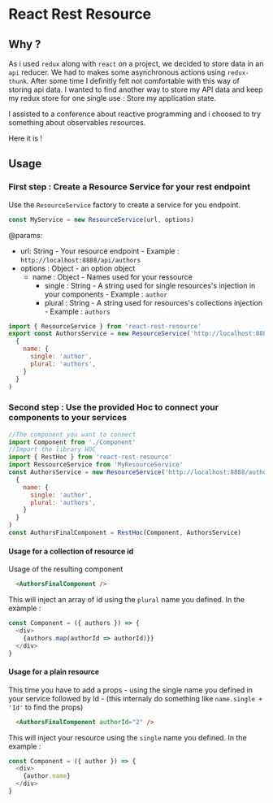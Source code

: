 # React Rest Resource

## Why ?

As i used `redux` along with `react` on a project, we decided to store data in an `api` reducer. We had to makes some asynchronous actions using `redux-thunk`.
After some time I definitly felt not comfortable with this way of storing api data. 
I wanted to find another way to store my API data and keep my redux store for one single use : Store my application state.

I assisted to a conference about reactive programming and i choosed to try something about observables resources.

Here it is !

## Usage

### First step : Create a Resource Service for your rest endpoint

Use the `ResourceService` factory to create a service for you endpoint.

```js 
const MyService = new ResourceService(url, options)
```

@params:
 - url: String - Your resource endpoint - Example : `http://localhost:8888/api/authors`
 - options : Object - an option object
   - name : Object - Names used for your ressource
     - single : String - A string used for single resources's injection in your components - Example : `author`
     - plural : String - A string used for resources's collections injection - Example : `authors`
   
```js
import { ResourceService } from 'react-rest-resource'
export const AuthorsService = new ResourceService('http://localhost:8888/authors',
  {
    name: {
      single: 'author',
      plural: 'authors',
    }
  }
)
```

### Second step : Use the provided Hoc to connect your components to your services

```js
//The component you want to connect
import Component from './Component'
//Import the library HOC
import { RestHoc } from 'react-rest-resource'
import RessourceService from 'MyResourceService'
const AuthorsService = new ResourceService('http://localhost:8888/authors',
  {
    name: {
      single: 'author',
      plural: 'authors',
    }
  }
)
const AuthorsFinalComponent = RestHoc(Component, AuthorsService)
```

#### Usage for a collection of resource id

Usage of the resulting component
```html
  <AuthorsFinalComponent />
```
This will inject an array of id using the `plural` name you defined.
In the example :
```js
const Component = ({ authors }) => {
  <div>
    {authors.map(authorId => authorId)}}
  </div>
}
```

#### Usage for a plain resource
This time you have to add a props - using the single name you defined in your service followed by Id - (this internaly do something like `name.single + 'Id'` to find the props)
```html
  <AuthorsFinalComponent authorId="2" />
```
This will inject your resource using the `single` name you defined.
In the example :
```js
const Component = ({ author }) => {
  <div>
    {author.name}
  </div>
}
```
